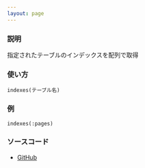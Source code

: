 ```yaml
---
layout: page
---
```


### 説明

指定されたテーブルのインデックスを配列で取得

### 使い方

    indexes(テーブル名)

### 例

    indexes(:pages)

### ソースコード

- [GitHub](https://github.com/rails/rails/blob/984c3ef2775781d47efa9f541ce570daa2434a80/activerecord/lib/active_record/connection_adapters/abstract/schema_statements.rb#L81)
